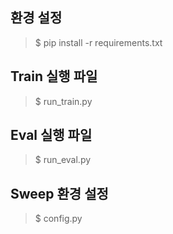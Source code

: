 ## 환경 설정

> $ pip install -r requirements.txt

## Train 실행 파일

> $ run_train.py

## Eval 실행 파일

> $ run_eval.py

## Sweep 환경 설정

> $ config.py